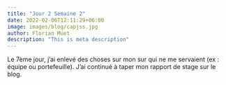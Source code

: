 ```yaml
---
title: "Jour 2 Semaine 2"
date: 2022-02-06T12:11:29+06:00
image: images/blog/capjss.jpg
author: Florian Muet
description: "This is meta description"
---
```

Le 7ème jour, j’ai enlevé des choses sur mon sur qui ne me servaient (ex : équipe ou portefeuille). J’ai continué à taper mon rapport de stage sur le blog.